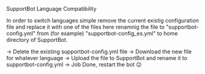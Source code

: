 SupportBot Language Compatibility

In order to switch languages simple remove the current existig configuration file and replace it with one of the files here renamnig the file to "supportbot-config.yml" from (for example) "supportbot-config_es.yml" to home directory of SupportBot.

-> Delete the existing supportbot-config.yml file
-> Download the new file for whatever language
-> Upload the file to SupportBot and rename it to supportbot-config.yml
-> Job Done, restart the bot :wink:
